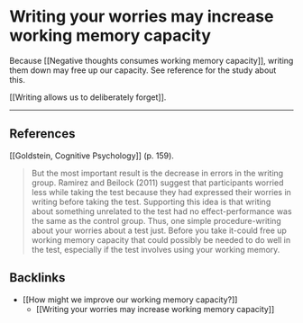# Writing your worries may increase working memory capacity
Because [[Negative thoughts consumes working memory capacity]], writing them down may free up our capacity. See reference for the study about this.

[[Writing allows us to deliberately forget]].

---
## References
[[Goldstein, Cognitive Psychology]] (p. 159).
>   But the most important result is the decrease in errors in the writing group. Ramirez and Beilock (2011) suggest that participants worried less while taking the test because they had expressed their worries in writing before taking the test. Supporting this idea is that writing about something unrelated to the test had no effect-performance was the same as the control group. Thus, one simple procedure-writing about your worries about a test just. Before you take it-could free up working memory capacity that could possibly be needed to do well in the test, especially if the test involves using your working memory.

## Backlinks
* [[How might we improve our working memory capacity?]]
	* [[Writing your worries may increase working memory capacity]]

<!-- #evergreen -->

<!-- {BearID:E02D3551-1333-4493-ABB2-C0DCDF5B196C} -->
